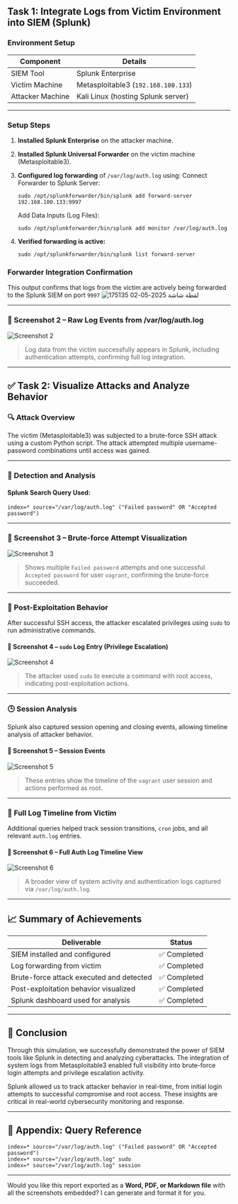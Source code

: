 ##  Task 1: Integrate Logs from Victim Environment into SIEM (Splunk)

### Environment Setup

| Component        | Details                             |
| ---------------- | ----------------------------------- |
| SIEM Tool        | Splunk Enterprise                   |
| Victim Machine   | Metasploitable3 (`192.168.100.133`) |
| Attacker Machine | Kali Linux (hosting Splunk server)  |

---

###  Setup Steps

1. **Installed Splunk Enterprise** on the attacker machine.
2. **Installed Splunk Universal Forwarder** on the victim machine (Metasploitable3).
3. **Configured log forwarding** of `/var/log/auth.log` using:
Connect Forwarder to Splunk Server:
   ```
   sudo /opt/splunkforwarder/bin/splunk add forward-server 192.168.100.133:9997
   ```
   Add Data Inputs (Log Files):
   ```
   sudo /opt/splunkforwarder/bin/splunk add monitor /var/log/auth.log
   
   ```
4. **Verified forwarding is active:**

   ```
   sudo /opt/splunkforwarder/bin/splunk list forward-server
   ```

### Forwarder Integration Confirmation
This output confirms that logs from the victim are actively being forwarded to the Splunk SIEM on port `9997`
![لقطة شاشة 2025-05-02 175135](https://github.com/user-attachments/assets/953d7e91-b8bc-4435-838b-20316ae999cb)




---

### 📸 Screenshot 2 – Raw Log Events from /var/log/auth.log

![Screenshot 2](./screenshots/auth-log-search.png)

> Log data from the victim successfully appears in Splunk, including authentication attempts, confirming full log integration.

---

## ✅ Task 2: Visualize Attacks and Analyze Behavior

### 🔍 Attack Overview

The victim (Metasploitable3) was subjected to a brute-force SSH attack using a custom Python script. The attack attempted multiple username-password combinations until access was gained.

---

### 🔑 Detection and Analysis

#### Splunk Search Query Used:

```spl
index=* source="/var/log/auth.log" ("Failed password" OR "Accepted password")
```

---

### 📸 Screenshot 3 – Brute-force Attempt Visualization

![Screenshot 3](./screenshots/ssh-logs.png)

> Shows multiple `Failed password` attempts and one successful `Accepted password` for user `vagrant`, confirming the brute-force succeeded.

---

### 🔐 Post-Exploitation Behavior

After successful SSH access, the attacker escalated privileges using `sudo` to run administrative commands.

#### 📸 Screenshot 4 – `sudo` Log Entry (Privilege Escalation)

![Screenshot 4](./screenshots/sudo-command.png)

> The attacker used `sudo` to execute a command with root access, indicating post-exploitation actions.

---

### 🕒 Session Analysis

Splunk also captured session opening and closing events, allowing timeline analysis of attacker behavior.

#### 📸 Screenshot 5 – Session Events

![Screenshot 5](./screenshots/session-logs.png)

> These entries show the timeline of the `vagrant` user session and actions performed as root.

---

### 🔄 Full Log Timeline from Victim

Additional queries helped track session transitions, `cron` jobs, and all relevant `auth.log` entries.

#### 📸 Screenshot 6 – Full Auth Log Timeline View

![Screenshot 6](./screenshots/full-auth-log.png)

> A broader view of system activity and authentication logs captured via `/var/log/auth.log`.

---

## 📈 Summary of Achievements

| Deliverable                              | Status      |
| ---------------------------------------- | ----------- |
| SIEM installed and configured            | ✅ Completed |
| Log forwarding from victim               | ✅ Completed |
| Brute-force attack executed and detected | ✅ Completed |
| Post-exploitation behavior visualized    | ✅ Completed |
| Splunk dashboard used for analysis       | ✅ Completed |

---

## 📌 Conclusion

Through this simulation, we successfully demonstrated the power of SIEM tools like Splunk in detecting and analyzing cyberattacks. The integration of system logs from Metasploitable3 enabled full visibility into brute-force login attempts and privilege escalation activity.

Splunk allowed us to track attacker behavior in real-time, from initial login attempts to successful compromise and root access. These insights are critical in real-world cybersecurity monitoring and response.

---

## 🧾 Appendix: Query Reference

```spl
index=* source="/var/log/auth.log" ("Failed password" OR "Accepted password")
index=* source="/var/log/auth.log" sudo
index=* source="/var/log/auth.log" session
```

---

Would you like this report exported as a **Word, PDF, or Markdown file** with all the screenshots embedded? I can generate and format it for you.
